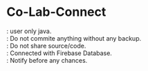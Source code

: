 # Co-Lab-Connect <br>
: user only java. <br>
: Do not commite anything without any backup. <br>
: Do not share source/code. <br>
: Connected with Firebase Database. <br>
: Notify before any chances. <br>
